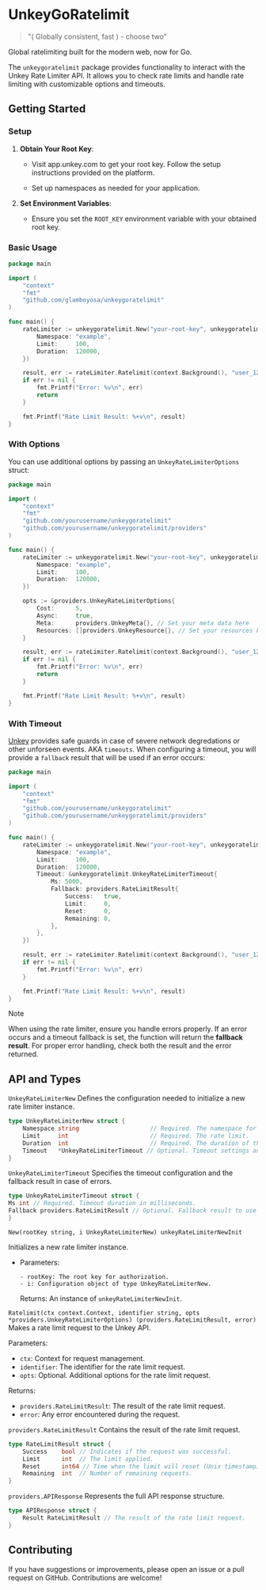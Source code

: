 # UnkeyGoRatelimit

> "( Globally consistent, fast ) - choose two"

Global ratelimiting built for the modern web, now for Go.

The `unkeygoratelimit` package provides functionality to interact with the Unkey Rate Limiter API. It allows you to check rate limits and handle rate limiting with customizable options and timeouts.

## Getting Started

### Setup

1. **Obtain Your Root Key**:

   - Visit app.unkey.com to get your root key. Follow the setup instructions provided on the platform.

   - Set up namespaces as needed for your application.

2. **Set Environment Variables**:

   - Ensure you set the `ROOT_KEY` environment variable with your obtained root key.

### Basic Usage

```go
package main

import (
	"context"
	"fmt"
	"github.com/glamboyosa/unkeygoratelimit"
)

func main() {
	rateLimiter := unkeygoratelimit.New("your-root-key", unkeygoratelimit.UnkeyRateLimiterNew{
		Namespace: "example",
		Limit:     100,
		Duration:  120000,
	})

	result, err := rateLimiter.Ratelimit(context.Background(), "user_123", nil)
	if err != nil {
		fmt.Printf("Error: %v\n", err)
		return
	}

	fmt.Printf("Rate Limit Result: %+v\n", result)
}

```

### With Options

You can use additional options by passing an `UnkeyRateLimiterOptions` struct:

```go
package main

import (
	"context"
	"fmt"
	"github.com/yourusername/unkeygoratelimit"
	"github.com/yourusername/unkeygoratelimit/providers"
)

func main() {
	rateLimiter := unkeygoratelimit.New("your-root-key", unkeygoratelimit.UnkeyRateLimiterNew{
		Namespace: "example",
		Limit:     100,
		Duration:  120000,
	})

	opts := &providers.UnkeyRateLimiterOptions{
		Cost:      5,
		Async:     true,
		Meta:      providers.UnkeyMeta{}, // Set your meta data here
		Resources: []providers.UnkeyResource{}, // Set your resources here
	}

	result, err := rateLimiter.Ratelimit(context.Background(), "user_123", opts)
	if err != nil {
		fmt.Printf("Error: %v\n", err)
		return
	}

	fmt.Printf("Rate Limit Result: %+v\n", result)
}
```

### With Timeout

[Unkey](https://unkey.com) provides safe guards in case of severe network degredations or other unforseen events. AKA `timeouts`. When configuring a timeout, you will provide a `fallback` result that will be used if an error occurs:

```go
package main

import (
	"context"
	"fmt"
	"github.com/yourusername/unkeygoratelimit"
	"github.com/yourusername/unkeygoratelimit/providers"
)

func main() {
	rateLimiter := unkeygoratelimit.New("your-root-key", unkeygoratelimit.UnkeyRateLimiterNew{
		Namespace: "example",
		Limit:     100,
		Duration:  120000,
		Timeout: &unkeygoratelimit.UnkeyRateLimiterTimeout{
			Ms: 5000,
			Fallback: providers.RateLimitResult{
				Success:   true,
				Limit:     0,
				Reset:     0,
				Remaining: 0,
			},
		},
	})

	result, err := rateLimiter.Ratelimit(context.Background(), "user_123", nil)
	if err != nil {
		fmt.Printf("Error: %v\n", err)
	}

	fmt.Printf("Rate Limit Result: %+v\n", result)
}
```

> [!NOTE]  
> When using the rate limiter, ensure you handle errors properly. If an error occurs and a timeout fallback is set, the function will return the **fallback result**. For proper error handling, check both the result and the error returned.

## API and Types

`UnkeyRateLimiterNew`
Defines the configuration needed to initialize a new rate limiter instance.

```go
type UnkeyRateLimiterNew struct {
    Namespace string                    // Required. The namespace for your application.
    Limit     int                       // Required. The rate limit.
    Duration  int                       // Required. The duration of the rate limit in milliseconds.
    Timeout   *UnkeyRateLimiterTimeout // Optional. Timeout settings and fallback result.
}
```

`UnkeyRateLimiterTimeout`
Specifies the timeout configuration and the fallback result in case of errors.

```go
type UnkeyRateLimiterTimeout struct {
Ms int // Required. Timeout duration in milliseconds.
Fallback providers.RateLimitResult // Optional. Fallback result to use in case of an error.
}
```

`New(rootKey string, i UnkeyRateLimiterNew) unkeyRateLimiterNewInit`

Initializes a new rate limiter instance.

- Parameters:

      - rootKey: The root key for authorization.
      - i: Configuration object of type UnkeyRateLimiterNew.

  Returns:
  An instance of `unkeyRateLimiterNewInit`.

`Ratelimit(ctx context.Context, identifier string, opts *providers.UnkeyRateLimiterOptions) (providers.RateLimitResult, error)`
Makes a rate limit request to the Unkey API.

Parameters:

- `ctx`: Context for request management.
- `identifier`: The identifier for the rate limit request.
- `opts`: Optional. Additional options for the rate limit request.

Returns:

- `providers.RateLimitResult`: The result of the rate limit request.
- `error`: Any error encountered during the request.

`providers.RateLimitResult`
Contains the result of the rate limit request.

```go
type RateLimitResult struct {
    Success    bool // Indicates if the request was successful.
    Limit      int  // The limit applied.
    Reset      int64 // Time when the limit will reset (Unix timestamp).
    Remaining  int  // Number of remaining requests.
}

```

`providers.APIResponse`
Represents the full API response structure.

```go
type APIResponse struct {
    Result RateLimitResult // The result of the rate limit request.
}
```

## Contributing

If you have suggestions or improvements, please open an issue or a pull request on GitHub. Contributions are welcome!
